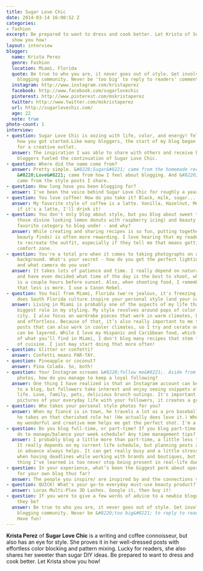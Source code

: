 ```yaml
---
title: Sugar Love Chic
date: 2014-03-14 16:00:52 Z
categories:
- fashion
excerpt: Be prepared to want to dress and cook better. Let Krista of Sugar Love Chic
  show you how!
layout: interview
blogger:
  name: Krista Perez
  genre: Fashion
  location: Miami, Florida
  quote: Be true to who you are, it never goes out of style. Get involved with the
    blogging community. Never be 'too big' to reply to readers' comments. Have fun!
  instagram: http://www.instagram.com/kristaperez
  facebook: http://www.facebook.com/sugarlovechic
  pinterest: http://www.pinterest.com/mskristaperez
  twitter: http://www.twitter.com/mskristaperez
  url: http://sugarlovechic.com/
  age: 22
  note: true
photo-count: 1
interview:
- question: Sugar Love Chic is oozing with life, color, and energy! Tell us about
    how you got started.Like many bloggers, the start of my blog began with a need
    for a creative outlet.
  answer: The inspiration I was able to share with others and receive back from fellow
    bloggers fueled the continuation of Sugar Love Chic.
- question: Where did the name come from?
  answer: Pretty simple. &#8220;Sugar&#8221; came from the homemade recipes I share.
    &#8220;Love&#8221; came from how I feel about blogging. And &#8220;Chic&#8221;
    came from the style posts I share.
- question: How long have you been blogging for?
  answer: I've been the voice behind Sugar Love Chic for roughly a year and a half.
- question: You love coffee! How do you take it? Black, milk, sugar...
  answer: My favorite style of coffee is a latte. Vanilla, Hazelnut, Mexican Mocha...
    if it's a latte, I'll drink it!
- question: You don't only blog about style, but you blog about sweet treats (like
    those divine looking lemon donuts with raspberry icing) and beauty. What's your
    favorite category to blog under - and why?
  answer: While creating and sharing recipes is so fun, putting together outfits (including
    beauty finds) is often more rewarding. I love hearing that my readers were inspired
    to recreate the outfit, especially if they tell me that means getting out of their
    comfort zone.
- question: You're a total pro when it comes to taking photographs on a stark white
    background. What's your secret - how do you get the perfect lighting (equipment?)
    and what camera do you use?
  answer: It takes lots of patience and time. I really depend on natural lighting
    and have even decided what time of the day is the best to shoot, which I think
    is a couple hours before sunset. Also, when shooting food, I remember most times
    that less is more. I use a Canon Rebel.
- question: You hail from Miami, Florida (we're jealous, it's freezing in NYC!). How
    does South Florida culture inspire your personal style (and your cooking!)?
  answer: Living in Miami is probably one of the aspects of my life that plays the
    biggest role in my styling. My style revolves around pops of color just like my
    city. I also focus on wardrobe pieces that work in warm climates, but remain classy
    and effortless. Because of that, it’s also really important to me to blog style
    posts that can also work in cooler climates, so I try and cerate outfits that
    can be layered. While I love my Hispanic and Caribbean food, which is the majority
    of what you’ll find in Miami, I don't blog many recipes that stem from those types
    of cuisine. I just may start doing that more often!
- question: Glitter or confetti?
  answer: Confetti means PAR-TAY.
- question: Pineapple or coconut?
  answer: Pina Colada. So, both!
- question: Your Instagram screams &#8220;follow me&#8221;. Aside from your insta-perfect
    photos, how do you manage to keep a loyal following?
  answer: One thing I have realized is that an Instagram account can be dedicated
    to a blog, but followers take interest and enjoy seeing snippets of the blogger's
    life. Love, family, pets, delicious brunch outings. It's important to share those
    pictures of your everyday life with your followers, it creates a great connection!
- question: Who takes your personal style photos for you?
  answer: When my fiancé is in town, he travels a lot as a pro baseball player, then
    he takes on that cherished role ha! (He actually does love it.) When he isn't,
    my wonderful and creative mom helps me get the perfect shot. I'm a lucky gal.
- question: Do you blog full-time, or part-time? If you blog part-time, what do you
    do to manage/balance your week schedule? Any time management tips?
  answer: I probably blog a little more than part-time, a little less than full-time.
    It really depends on my current life schedule, but planning posts a week or two
    in advance always helps. It can get really busy and a little stressful, especially
    when having deadlines while working with brands and boutiques, but the most important
    thing I've learned is too never stop being present in real-life due to your blogger-life.
- question: In your experience, what’s been the biggest perk about operating and writing
    for your own blog thus far?
  answer: The people you inspire/ are inspired by and the connections you make.
- question: QUICK! What's your go-to everyday must-use beauty product?
  answer: Lorax Multi-Plex 3D Lashes. Google it, then buy it!
- question: If you were to give a few words of advice to a newbie blogger, what would
    they be?
  answer: Be true to who you are, it never goes out of style. Get involved with the
    blogging community. Never be &#8220;too big&#8221; to reply to readers' comments.
    Have fun!
---
```


**Krista Perez** of **Sugar Love Chic** is a writing and coffee connoisseur, but also has an eye for style. She proves it in her well-dressed posts with effortless color blocking and pattern mixing. Lucky for readers, she also shares her sweeter than sugar DIY ideas. Be prepared to want to dress and cook better. Let Krista show you how!
